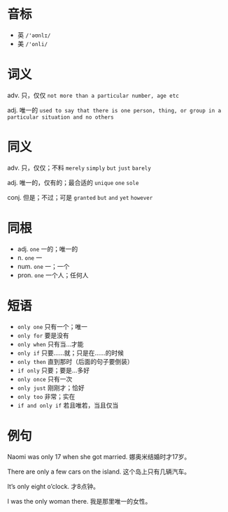 # 音标

- 英 `/'əʊnlɪ/`
- 美 `/'onli/`

# 词义

adv. 只，仅仅
`not more than a particular number, age etc`

adj. 唯一的
`used to say that there is one person, thing, or group in a particular situation and no others`

# 同义

adv. 只，仅仅；不料
`merely` `simply` `but` `just` `barely`

adj. 唯一的，仅有的；最合适的
`unique` `one` `sole`

conj. 但是；不过；可是
`granted` `but` `and` `yet` `however`

# 同根

- adj. `one` 一的；唯一的
- n. `one` 一
- num. `one` 一；一个
- pron. `one` 一个人；任何人

# 短语

- `only one` 只有一个；唯一
- `only for` 要是没有
- `only when` 只有当…才能
- `only if` 只要……就；只是在……的时候
- `only then` 直到那时（后面的句子要倒装）
- `if only` 只要；要是…多好
- `only once` 只有一次
- `only just` 刚刚才；恰好
- `only too` 非常；实在
- `if and only if` 若且唯若，当且仅当

# 例句

Naomi was only 17 when she got married.
娜奥米结婚时才17岁。

There are only a few cars on the island.
这个岛上只有几辆汽车。

It’s only eight o’clock.
才8点钟。

I was the only woman there.
我是那里唯一的女性。


